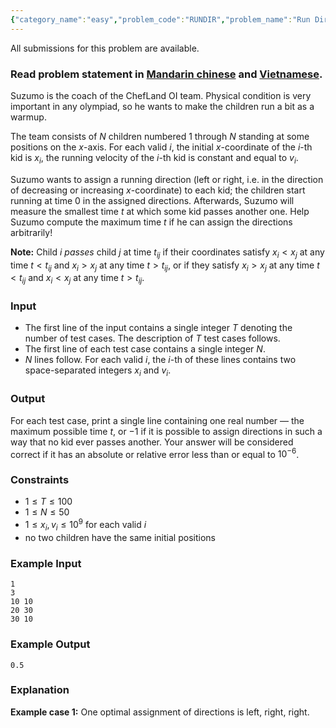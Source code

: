 ```yaml
---
{"category_name":"easy","problem_code":"RUNDIR","problem_name":"Run Direction","languages_supported":{"0":"C","1":"CPP14","2":"JAVA","3":"PYTH","4":"PYTH 3.5","5":"PYPY","6":"CS2","7":"PAS fpc","8":"PAS gpc","9":"RUBY","10":"PHP","11":"GO","12":"NODEJS","13":"HASK","14":"rust","15":"SCALA","16":"swift","17":"D","18":"PERL","19":"FORT","20":"WSPC","21":"ADA","22":"CAML","23":"ICK","24":"BF","25":"ASM","26":"CLPS","27":"PRLG","28":"ICON","29":"SCM qobi","30":"PIKE","31":"ST","32":"NICE","33":"LUA","34":"BASH","35":"NEM","36":"LISP sbcl","37":"LISP clisp","38":"SCM guile","39":"JS","40":"ERL","41":"TCL","42":"kotlin","43":"PERL6","44":"TEXT","45":"SCM chicken","46":"CLOJ","47":"COB","48":"FS"},"max_timelimit":1,"source_sizelimit":50000,"problem_author":"alei","problem_tester":null,"date_added":"15-04-2018","tags":{"0":"alei","1":"binary","2":"cook93","3":"easy","4":"greedy"},"editorial_url":"https://discuss.codechef.com/problems/RUNDIR","time":{"view_start_date":1524421800,"submit_start_date":1524421800,"visible_start_date":1524421800,"end_date":1735669800},"is_direct_submittable":false,"layout":"problem"}
---
```

<span class="solution-visible-txt">All submissions for this problem are available.</span><h3>Read problem statement in <a target="_blank" 
href="http://www.codechef.com/download/translated/COOK93/mandarin/RUNDIR.pdf">Mandarin chinese</a> and <a target="_blank" 
href="http://www.codechef.com/download/translated/COOK93/vietnamese/RUNDIR.pdf">Vietnamese</a>.</h3>

Suzumo is the coach of the ChefLand OI team. Physical condition is very important in any olympiad, so he wants to make the children run a bit as a warmup.

The team consists of $N$ children numbered $1$ through $N$ standing at some positions on the $x$-axis. For each valid $i$, the initial $x$-coordinate of the $i$-th kid is $x_i$, the running velocity of the $i$-th kid is constant and equal to $v_i$.

Suzumo wants to assign a running direction (left or right, i.e. in the direction of decreasing or increasing $x$-coordinate) to each kid; the children start running at time $0$ in the assigned directions. Afterwards, Suzumo will measure the smallest time $t$ at which some kid passes another one. Help Suzumo compute the maximum time $t$ if he can assign the directions arbitrarily!

**Note:** Child $i$ *passes* child $j$ at time $t_{ij}$ if their coordinates satisfy $x_i < x_j$ at any time $t < t_{ij}$ and $x_i > x_j$ at any time $t > t_{ij}$, or if they satisfy $x_i > x_j$ at any time $t < t_{ij}$ and $x_i < x_j$ at any time $t > t_{ij}$.

### Input

- The first line of the input contains a single integer $T$ denoting the number of test cases. The description of $T$ test cases follows.
- The first line of each test case contains a single integer $N$.
- $N$ lines follow. For each valid $i$, the $i$-th of these lines contains two space-separated integers $x_i$ and $v_i$.

### Output

For each test case, print a single line containing one real number — the maximum possible time $t$, or $-1$ if it is possible to assign directions in such a way that no kid ever passes another. Your answer will be considered correct if it has an absolute or relative error less than or equal to $10^{-6}$.

### Constraints 
- $1 \le T \le 100$
- $1 \le N \le 50$
- $1 \le x_i, v_i \le 10^9$ for each valid $i$
- no two children have the same initial positions

### Example Input
```
1
3
10 10
20 30
30 10
```

### Example Output
```
0.5
```
	
### Explanation

**Example case 1:** One optimal assignment of directions is left, right, right.
